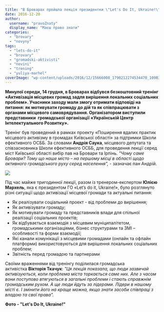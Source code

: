 ```yaml
---
title: "В Броварах пройшла лекція президентки \"Let's Do It, Ukraine!\""
date: 2016-12-20
author: 
  username: "pravoZnaty"
  display_name: "Маєш право знати"
categories: 
  - "brovary"
  - "novyny"
tags: 
  - "lets-do-it"
  - "brovary"
  - "gromadski-aktivisti"
  - "novini"
  - "trening"
  - "yuliya-marhel"
coverImage: "wp-content/uploads/2016/12/15666008_1790212274534470_1098337071_n-e1482158066197.png"
---
```


**Минулої середи, 14 грудня, в Броварах відбувся безкоштовний тренінг «Активізація місцевих громад задля вирішення локальних соціальних проблем». Учасники заходу мали змогу отримати відповіді на питання: як мотивувати громаду до дій та як співпрацювати з органами місцевого самоврядування. Організатором виступили представники  громадської організації «Українській Центр Інтелектуального Розвитку».**

Тренінг був проведений в рамках проекту «Поширення вдалих практик місцевого активізму в громадах Київської області» за підтримки Школи ефективного ОСББ. За словами **Андрія Саука**, місцевого депутата та співзасновника Школи ефективного ОСББ, для проведення лекції серед міст Київської області вибір пав на Бровари та Ірпінь. _"Чому саме Бровари? Тому що наше місто – на першому місці в області щодо активного громадського руху серед населення",_ - зазначає пан Андрій.

[![](https://mpz.brovary.org/wp-content/uploads/2016/12/15645266_1790212281201136_1508647995_n.png)](https://mpz.brovary.org/wp-content/uploads/2016/12/15645266_1790212281201136_1508647995_n.png)

Під час майже тригодинної лекції, разом із тренером-експертом **Юлією Мархель**, яка є президентом ГО «Let’s do it, Ukraine!», було розглянуто різні ситуації щодо активізації місцевої громади та актуальні питання:

- Як реалізувати соціальний проект - від проблеми до вирішення;
- Як активізувати громаду;
- Як мотивувати громаду та представників влади для спільної реалізації соціальних проектів;
- Як відбувається взаємодія з місцевим муніципалітетом, громадськими організаціями, бізнес структурами та ЗМІ – особливості та форми взаємодії;
- Які канали комунікації з місцевими громадами (онлайн та офлайн платформи) використовуються для вирішення локальних соціальних проблем;
- Звітність перед громадою та партнерами

Своїми враженнями від тренінгу поділилася громадська активістка **Вікторія Ткачук**: _"Ця лекція показала, що люди зазвичай активізуються, коли проблема міста торкається саме них. Але з часом вони поступово втягуються в загальні проблеми і стають справжнім громадським рухом. А ще люди йдуть за лідерами. Лідери в нашому місті є. І змінити його на краще можна, якщо знати засоби співпраці з владою та свої права"._

**Фото - "Let's Do It, Ukraine!"**
